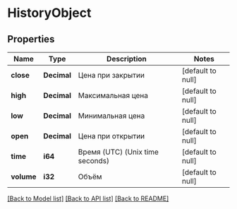 # HistoryObject

## Properties
Name | Type | Description | Notes
------------ | ------------- | ------------- | -------------
**close** | **Decimal** | Цена при закрытии | [default to null]
**high** | **Decimal** | Максимальная цена | [default to null]
**low** | **Decimal** | Минимальная цена | [default to null]
**open** | **Decimal** | Цена при открытии | [default to null]
**time** | **i64** | Время (UTC) (Unix time seconds) | [default to null]
**volume** | **i32** | Объём | [default to null]

[[Back to Model list]](../README.md#documentation-for-models) [[Back to API list]](../README.md#documentation-for-api-endpoints) [[Back to README]](../README.md)

